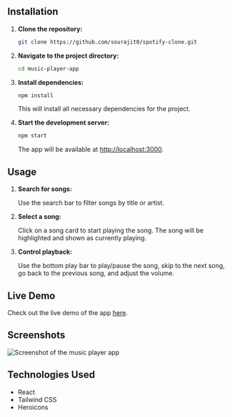 ## Installation

1. **Clone the repository:**

   ```bash
   git clone https://github.com/sourajit0/spotify-clone.git
   ```

2. **Navigate to the project directory:**

   ```bash
   cd music-player-app
   ```

3. **Install dependencies:**

   ```bash
   npm install
   ```

   This will install all necessary dependencies for the project.

4. **Start the development server:**

   ```bash
   npm start
   ```

   The app will be available at [http://localhost:3000](http://localhost:3000).

## Usage

1. **Search for songs:**

   Use the search bar to filter songs by title or artist.

2. **Select a song:**

   Click on a song card to start playing the song. The song will be highlighted and shown as currently playing.

3. **Control playback:**

   Use the bottom play bar to play/pause the song, skip to the next song, go back to the previous song, and adjust the volume.

## Live Demo

Check out the live demo of the app [here](https://s-p-o-t-i-f-y-clone.netlify.app).

## Screenshots

![Screenshot of the music player app](Screenshot.png)

## Technologies Used

- React
- Tailwind CSS
- Heroicons
